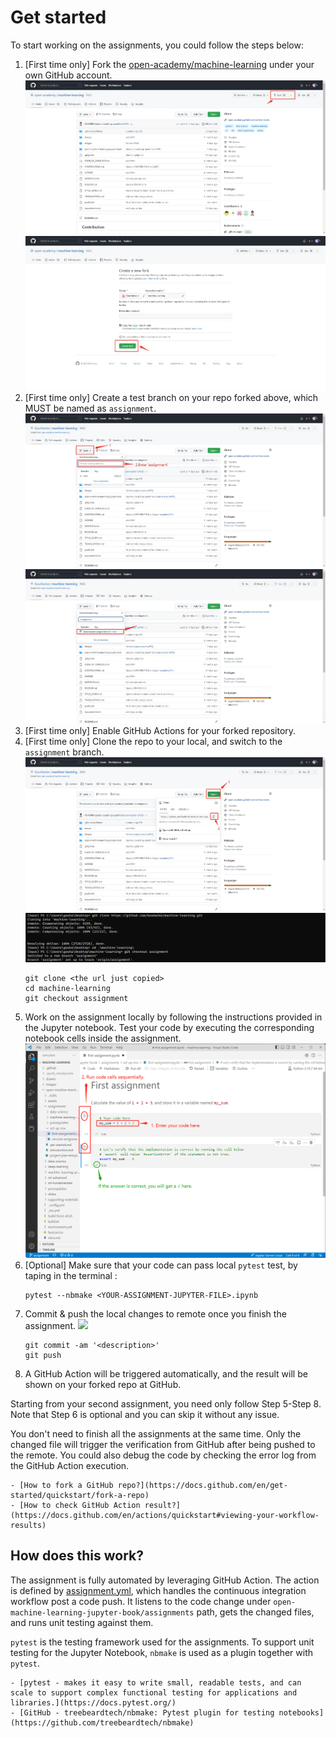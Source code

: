 
# Get started

To start working on the assignments, you could follow the  steps below:

1. [First time only] Fork the [open-academy/machine-learning](https://github.com/open-academy/machine-learning) under your own GitHub account.
![](../../images/fork-01.jpg)
![](../../images/fork-02.jpg)
2. [First time only] Create a test branch on your repo forked above, which MUST be named as `assignment`.
![](../../images/create_branch-01.jpg)
![](../../images/create_branch-02.jpg)
3. [First time only] Enable GitHub Actions for your forked repository.
4. [First time only] Clone the repo to your local, and switch to the `assignment` branch.
![](../../images/git_clone-01.jpg)
![](../../images/clone_checkout.png)
    ```shell
    git clone <the url just copied>
    cd machine-learning
    git checkout assignment
    ```
5. Work on the assignment locally by following the instructions provided in the Jupyter notebook. Test your code by executing the corresponding notebook cells inside the assignment.
![](../../images/executing-code-cell.png)
6. [Optional] Make sure that your code can pass local `pytest` test, by taping in the terminal : <br>
    ```shell
   pytest --nbmake <YOUR-ASSIGNMENT-JUPYTER-FILE>.ipynb
   ```
7. Commit & push the local changes to remote once you finish the assignment.
![](../../images/commit_push.png)
    ```shell
    git commit -am '<description>'
    git push
    ```
8. A GitHub Action will be triggered automatically, and the result will be shown on your forked repo at GitHub.

Starting from your second assignment, you need only follow 
Step 5-Step 8. Note that Step 6 is optional and you can skip it without any issue.

You don't need to finish all the assignments at the same time. Only the changed file will trigger the verification from GitHub after being pushed to the remote. You could also debug the code by checking the error log from the GitHub Action execution.

```{seealso}
- [How to fork a GitHub repo?](https://docs.github.com/en/get-started/quickstart/fork-a-repo)
- [How to check GitHub Action result?](https://docs.github.com/en/actions/quickstart#viewing-your-workflow-results)
```

## How does this work?

The assignment is fully automated by leveraging GitHub Action. The action is defined by [assignment.yml](https://github.com/open-academy/machine-learning/blob/main/.github/workflows/assignment.yml), which handles the continuous integration workflow post a code push. It listens to the code change under `open-machine-learning-jupyter-book/assignments` path, gets the changed files, and runs unit testing against them.

`pytest` is the testing framework used for the assignments. To support unit testing for the Jupyter Notebook, `nbmake` is used as a plugin together with `pytest`.

```{seealso}
- [pytest - makes it easy to write small, readable tests, and can scale to support complex functional testing for applications and libraries.](https://docs.pytest.org/)
- [GitHub - treebeardtech/nbmake: Pytest plugin for testing notebooks](https://github.com/treebeardtech/nbmake)
```
